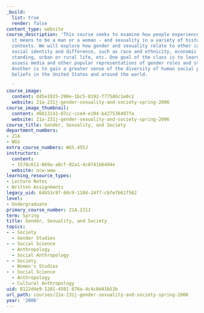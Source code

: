 ```yaml
---
_build:
  list: true
  render: false
content_type: website
course_description: 'This course seeks to examine how people experience gender - what
  it means to be a man or a woman - and sexuality in a variety of historical and cultural
  contexts. We will explore how gender and sexuality relate to other categories of
  social identity and difference, such as race and ethnicity, economic and social
  standing, urban or rural life, etc. One goal of the class is to learn how to critically
  assess media and other popular representations of gender roles and stereotypes.
  Another is to gain a greater sense of the diversity of human social practices and
  beliefs in the United States and around the world.

  '
course_image:
  content: d45e1915-290e-1bc5-8192-f77586c1e0c1
  website: 21a-231j-gender-sexuality-and-society-spring-2006
course_image_thumbnail:
  content: d6813141-87cc-cce4-e104-b427536497fa
  website: 21a-231j-gender-sexuality-and-society-spring-2006
course_title: Gender, Sexuality, and Society
department_numbers:
- 21A
- WGS
extra_course_numbers: WGS.455J
instructors:
  content:
  - 1578c611-869a-a8cf-02a1-4c0741b6494e
  website: ocw-www
learning_resource_types:
- Lecture Notes
- Written Assignments
legacy_uid: 64b53c97-60c9-118d-24f7-cbfefb61f562
level:
- Undergraduate
primary_course_number: 21A.231J
term: Spring
title: Gender, Sexuality, and Society
topics:
- - Society
  - Gender Studies
- - Social Science
  - Anthropology
  - Social Anthropology
- - Society
  - Women's Studies
- - Social Science
  - Anthropology
  - Cultural Anthropology
uid: 8122d4e9-1281-4501-876a-4c4c8d41b53b
url_path: courses/21a-231j-gender-sexuality-and-society-spring-2006
year: '2006'
---
```

